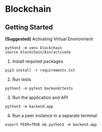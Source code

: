 # Blockchain

## Getting Started
**(Suggested)** Activating Virtual Environment
```
python3 -m venv blockchain
source blockchain/bin/activate
```
1. Install required packages
```
pip3 install -r requirements.txt
```
2. Run tests
```
python3 -m pytest backend/tests
```
3. Run the application and API
```
python3 -m backend.app
```
4. Run a peer instance in a separate terminal
```
export PEER=TRUE && python3 -m backend.app
```

